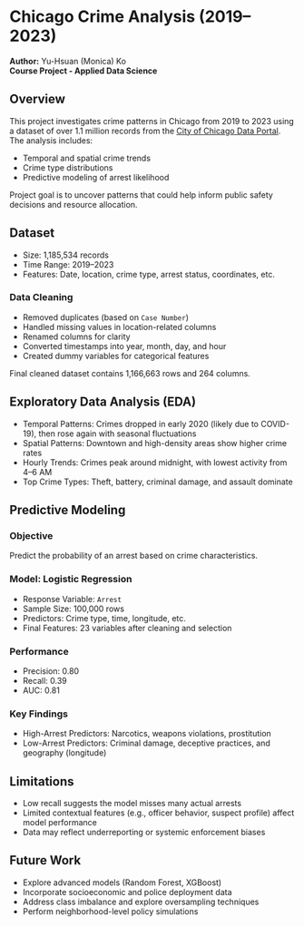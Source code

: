# Chicago Crime Analysis (2019–2023)

**Author:** Yu-Hsuan (Monica) Ko  
**Course Project - Applied Data Science**

## Overview

This project investigates crime patterns in Chicago from 2019 to 2023 using a dataset of over 1.1 million records from the [City of Chicago Data Portal](https://data.cityofchicago.org/Public-Safety/Crimes-2001-to-Present/ijzp-q8t2). The analysis includes:

- Temporal and spatial crime trends  
- Crime type distributions  
- Predictive modeling of arrest likelihood  

Project goal is to uncover patterns that could help inform public safety decisions and resource allocation.

## Dataset

- Size: 1,185,534 records  
- Time Range: 2019–2023  
- Features: Date, location, crime type, arrest status, coordinates, etc.

### Data Cleaning

- Removed duplicates (based on `Case Number`)  
- Handled missing values in location-related columns  
- Renamed columns for clarity  
- Converted timestamps into year, month, day, and hour  
- Created dummy variables for categorical features  

Final cleaned dataset contains 1,166,663 rows and 264 columns.

## Exploratory Data Analysis (EDA)

- Temporal Patterns: Crimes dropped in early 2020 (likely due to COVID-19), then rose again with seasonal fluctuations  
- Spatial Patterns: Downtown and high-density areas show higher crime rates  
- Hourly Trends: Crimes peak around midnight, with lowest activity from 4–6 AM  
- Top Crime Types: Theft, battery, criminal damage, and assault dominate

## Predictive Modeling

### Objective

Predict the probability of an arrest based on crime characteristics.

### Model: Logistic Regression

- Response Variable: `Arrest`  
- Sample Size: 100,000 rows  
- Predictors: Crime type, time, longitude, etc.  
- Final Features: 23 variables after cleaning and selection

### Performance

- Precision: 0.80  
- Recall: 0.39  
- AUC: 0.81  

### Key Findings

- High-Arrest Predictors: Narcotics, weapons violations, prostitution  
- Low-Arrest Predictors: Criminal damage, deceptive practices, and geography (longitude)

## Limitations

- Low recall suggests the model misses many actual arrests  
- Limited contextual features (e.g., officer behavior, suspect profile) affect model performance  
- Data may reflect underreporting or systemic enforcement biases


## Future Work

- Explore advanced models (Random Forest, XGBoost)  
- Incorporate socioeconomic and police deployment data  
- Address class imbalance and explore oversampling techniques  
- Perform neighborhood-level policy simulations
